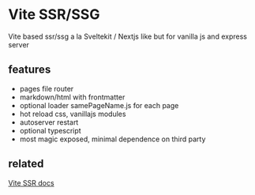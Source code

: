 # Vite SSR/SSG

Vite based ssr/ssg a la Sveltekit / Nextjs like but for vanilla js and express server

## features

- pages file router
- markdown/html with frontmatter
- optional loader samePageName.js for each page
- hot reload css, vanillajs modules
- autoserver restart
- optional typescript
- most magic exposed, minimal dependence on third party


## related

[Vite SSR docs](https://vitejs.dev/guide/ssr.html)

